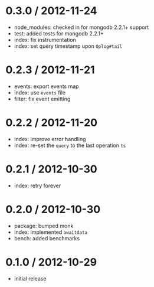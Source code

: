 
0.3.0 / 2012-11-24
==================

  * node_modules: checked in for mongodb 2.2.1+ support
  * test: added tests for mongodb 2.2.1+
  * index: fix instrumentation
  * index: set query timestamp upon `Oplog#tail`

0.2.3 / 2012-11-21
==================

  * events: export events map
  * index: use `events` file
  * filter: fix event emitting

0.2.2 / 2012-11-20
==================

  * index: improve error handling
  * index: re-set the `query` to the last operation `ts`

0.2.1 / 2012-10-30
==================

  * index: retry forever

0.2.0 / 2012-10-30
==================

  * package: bumped monk
  * index: implemented `awaitdata`
  * bench: added benchmarks

0.1.0 / 2012-10-29
==================

  * initial release
